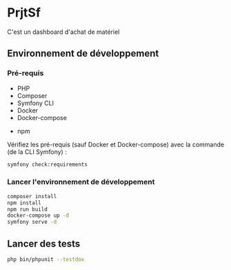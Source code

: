 # PrjtSf

C'est un dashboard d'achat de matériel

## Environnement de développement

### Pré-requis

- PHP
- Composer
- Symfony CLI
- Docker
- Docker-compose

* npm

Vérifiez les pré-requis (sauf Docker et Docker-compose) avec la commande (de la CLI Symfony) :

```bash
symfony check:requirements
```

### Lancer l'environnement de développement

```bash
composer install
npm install
npm run build
docker-compose up -d
symfony serve -d
```

## Lancer des tests

```bash
php bin/phpunit --testdox
```
